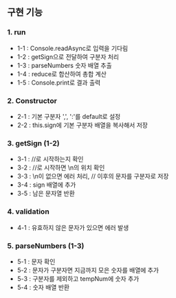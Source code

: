 ## 구현 기능

### 1. run

- 1-1 : Console.readAsync로 입력을 기다림
- 1-2 : getSign으로 전달하여 구분자 처리
- 1-3 : parseNumbers 숫자 배열 추출
- 1-4 : reduce로 합산하여 총합 계산
- 1-5 : Console.print로 결과 출력

### 2. Constructor

- 2-1 : 기본 구분자 ',', ':'를 default로 설정
- 2-2 : this.sign에 기본 구분자 배열을 복사해서 저장

### 3. getSign (1-2)

- 3-1 : //로 시작하는지 확인
- 3-2 : //로 시작하면 \n의 위치 확인
- 3-3 : \n이 없으면 에러 처리, // 이후의 문자를 구분자로 저장
- 3-4 : sign 배열에 추가
- 3-5 : 남은 문자열 반환

### 4. validation

- 4-1 : 유효하지 않은 문자가 있으면 에러 발생

### 5. parseNumbers (1-3)

- 5-1 : 문자 확인
- 5-2 : 문자가 구분자면 지금까지 모은 숫자를 배열에 추가
- 5-3 : 구분자를 제외하고 tempNum에 숫자 추가
- 5-4 : 숫자 배열 반환
